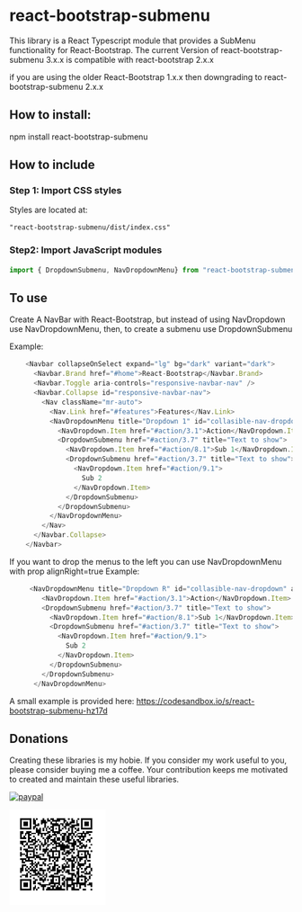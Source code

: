 # react-bootstrap-submenu

This library is a React Typescript module that provides a SubMenu functionality for React-Bootstrap.
The current Version of react-bootstrap-submenu 3.x.x is compatible with react-bootstrap 2.x.x

if you are using  the older React-Bootstrap 1.x.x then downgrading to react-bootstrap-submenu 2.x.x

## How to install:
npm install react-bootstrap-submenu

## How to include
### Step 1: Import CSS styles
Styles are located at: 

```
"react-bootstrap-submenu/dist/index.css"
```
### Step2: Import JavaScript modules
```javascript
import { DropdownSubmenu, NavDropdownMenu} from "react-bootstrap-submenu";
```
## To use
Create A NavBar with React-Bootstrap, but instead of using NavDropdown use NavDropdownMenu, then, to create a submenu use DropdownSubmenu
 
Example:
```javascript
    <Navbar collapseOnSelect expand="lg" bg="dark" variant="dark">
      <Navbar.Brand href="#home">React-Bootstrap</Navbar.Brand>
      <Navbar.Toggle aria-controls="responsive-navbar-nav" />
      <Navbar.Collapse id="responsive-navbar-nav">
        <Nav className="mr-auto">
          <Nav.Link href="#features">Features</Nav.Link>
          <NavDropdownMenu title="Dropdown 1" id="collasible-nav-dropdown">
            <NavDropdown.Item href="#action/3.1">Action</NavDropdown.Item>
            <DropdownSubmenu href="#action/3.7" title="Text to show">
              <NavDropdown.Item href="#action/8.1">Sub 1</NavDropdown.Item>
              <DropdownSubmenu href="#action/3.7" title="Text to show">
                <NavDropdown.Item href="#action/9.1">
                  Sub 2
                </NavDropdown.Item>
              </DropdownSubmenu>
            </DropdownSubmenu>
          </NavDropdownMenu>
        </Nav>
      </Navbar.Collapse>
    </Navbar>
```  

If you want to drop the menus to the left you can use NavDropdownMenu with prop alignRight=true
Example:
```javascript
     <NavDropdownMenu title="Dropdown R" id="collasible-nav-dropdown" alignRight >
        <NavDropdown.Item href="#action/3.1">Action</NavDropdown.Item>
        <DropdownSubmenu href="#action/3.7" title="Text to show">
          <NavDropdown.Item href="#action/8.1">Sub 1</NavDropdown.Item>
          <DropdownSubmenu href="#action/3.7" title="Text to show">
            <NavDropdown.Item href="#action/9.1">
              Sub 2
            </NavDropdown.Item>
          </DropdownSubmenu>
        </DropdownSubmenu>
      </NavDropdownMenu>
```  

A small example is provided here: https://codesandbox.io/s/react-bootstrap-submenu-hz17d

## Donations
Creating these libraries is my hobie. If you consider my work useful to you, please consider buying me a coffee. Your contribution keeps me motivated to created and maintain these useful libraries.


[![paypal](https://www.paypalobjects.com/en_US/i/btn/btn_donateCC_LG.gif)](https://www.paypal.com/donate/?business=7X3JAPNBQTXZG&amount=5&no_recurring=0&item_name=NPM%2FGitHub+libraries&currency_code=USD)

[![QR](https://raw.githubusercontent.com/felipecarrillo100/bankgreen/main/QR_Code_5Euro.png)](https://www.paypal.com/donate/?business=7X3JAPNBQTXZG&amount=5&no_recurring=0&item_name=NPM%2FGitHub+libraries&currency_code=USD)



